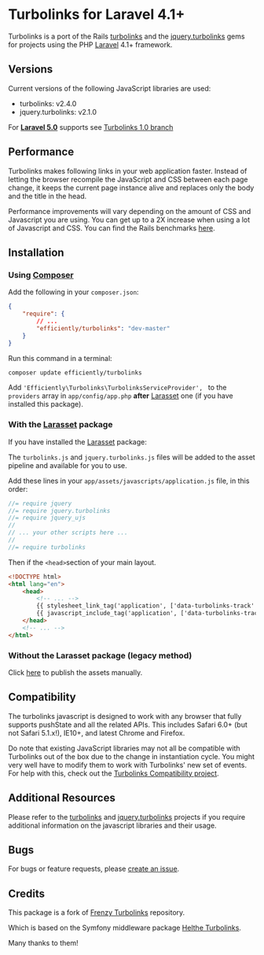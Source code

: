 Turbolinks for Laravel 4.1+
===========================

Turbolinks is a port of the Rails [turbolinks](https://github.com/rails/turbolinks)
and the [jquery.turbolinks](https://github.com/kossnocorp/jquery.turbolinks) gems
for projects using the PHP [Laravel](http://laravel.com) 4.1+ framework.

## Versions

Current versions of the following JavaScript libraries are used:

 * turbolinks: v2.4.0
 * jquery.turbolinks: v2.1.0

For [**Laravel 5.0**](http://laravel.com/docs/5.0) supports see [Turbolinks 1.0 branch](https://github.com/efficiently/turbolinks/tree/1.0)

## Performance

Turbolinks makes following links in your web application faster. Instead of letting
the browser recompile the JavaScript and CSS between each page change, it keeps
the current page instance alive and replaces only the body and the title in the head.

Performance improvements will vary depending on the amount of CSS and Javascript
you are using. You can get up to a 2X increase when using a lot of Javascript and
CSS. You can find the Rails benchmarks [here](https://stevelabnik/turbolinks_test).

## Installation

### Using [Composer](https://getcomposer.org)

Add the following in your `composer.json`:

```json
{
    "require": {
        // ...
        "efficiently/turbolinks": "dev-master"
    }
}
```

Run this command in a terminal:
```bash
composer update efficiently/turbolinks
```

Add `'Efficiently\Turbolinks\TurbolinksServiceProvider', ` to the `providers` array in `app/config/app.php`
**after** [Larasset](https://github.com/efficiently/larasset) one (if you have installed this package).

### With the [Larasset](https://github.com/efficiently/larasset) package

If you have installed the [Larasset](https://github.com/efficiently/larasset) package:

The `turbolinks.js` and `jquery.turbolinks.js` files will be added to the asset pipeline and available for you to use.

Add these lines in your `app/assets/javascripts/application.js` file, in this order:

```js
//= require jquery
//= require jquery.turbolinks
//= require jquery_ujs
//
// ... your other scripts here ...
//
//= require turbolinks
```

Then if the `<head>`section of your main layout.

```html
<!DOCTYPE html>
<html lang="en">
    <head>
        <!-- ... -->
        {{ stylesheet_link_tag('application', ['data-turbolinks-track' => true]) }}
        {{ javascript_include_tag('application', ['data-turbolinks-track' => true]) }}
    </head>
    <!-- ... -->
</html>
```

### Without the Larasset package (legacy method)

Click [here](README_LEGACY.md) to publish the assets manually.

## Compatibility

The turbolinks javascript is designed to work with any browser that fully supports
pushState and all the related APIs. This includes Safari 6.0+ (but not Safari 5.1.x!),
IE10+, and latest Chrome and Firefox.

Do note that existing JavaScript libraries may not all be compatible with
Turbolinks out of the box due to the change in instantiation cycle. You might
very well have to modify them to work with Turbolinks' new set of events. For
help with this, check out the [Turbolinks Compatibility project](http://reed.github.io/turbolinks-compatibility).

## Additional Resources

Please refer to the [turbolinks](https://github.com/rails/turbolinks) and
[jquery.turbolinks](https://github.com/kossnocorp/jquery.turbolinks) projects
if you require additional information on the javascript libraries and their usage.

## Bugs

For bugs or feature requests, please [create an issue](https://github.com/efficiently/turbolinks/issues/new).

## Credits

This package is a fork of [Frenzy Turbolinks](https://github.com/frenzyapp/turbolinks) repository.

Which is based on the Symfony middleware package [Helthe Turbolinks](https://github.com/helthe/Turbolinks).

Many thanks to them!
